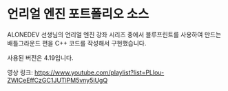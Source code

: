 # 언리얼 엔진 포트폴리오 소스

ALONEDEV 선생님의 언리얼 엔진 강좌 시리즈 중에서  블루프린트를 사용하여 만드는 배틀그라운드 편을  C++ 코드를 작성해서 구현했습니다.

사용된 버전은 4.19입니다.

영상 링크: https://www.youtube.com/playlist?list=PLlou-ZWlCeEffCzGC1JUTlPM5vny5iUgQ
